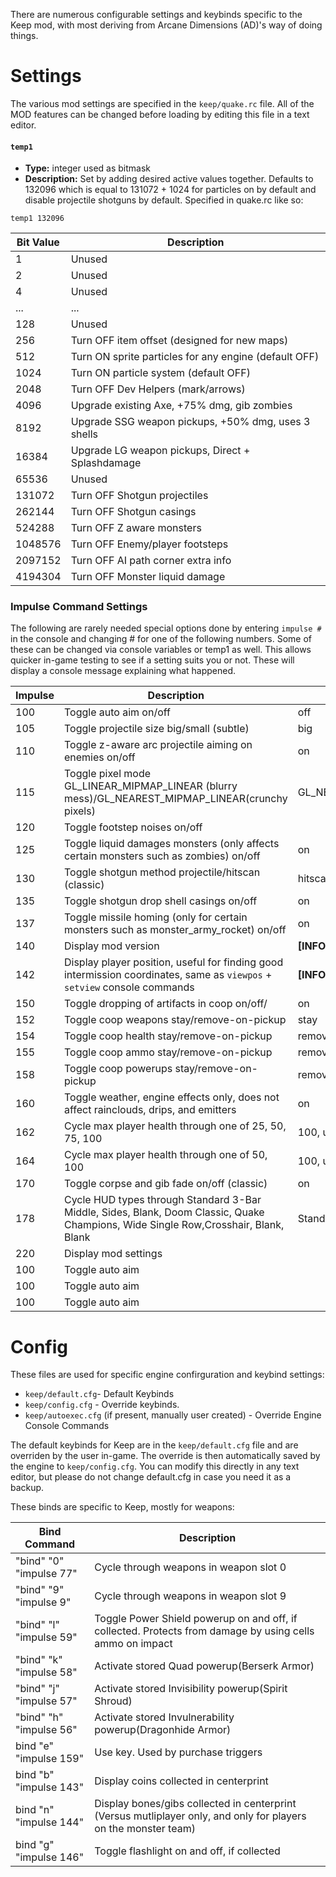 There are numerous configurable settings and keybinds specific to the Keep mod, with most deriving from Arcane Dimensions (AD)'s way of doing things.

# Settings
The various mod settings are specified in the `keep/quake.rc` file.  All of the MOD features can be changed before loading by editing this file in a text editor.

#### `temp1`
* **Type:** integer used as bitmask
* **Description:** Set by adding desired active values together.  Defaults to 132096 which is equal to 131072 + 1024 for particles on by default and disable projectile shotguns by default.  Specified in quake.rc like so:

`temp1 132096`

|Bit Value|Description|
|---|---|
|1|Unused|
|2|Unused|
|4|Unused|
|...|...|
|128|Unused|
|256|Turn OFF item offset (designed for new maps)|
|512|Turn ON sprite particles for any engine (default OFF)|
|1024|Turn ON particle system (default OFF)|
|2048|Turn OFF Dev Helpers (mark/arrows)|
|4096|Upgrade existing Axe, +75% dmg, gib zombies|
|8192|Upgrade SSG weapon pickups, +50% dmg, uses 3 shells|
|16384|Upgrade LG weapon pickups, Direct + Splashdamage|
|65536| Unused
|131072|Turn OFF Shotgun projectiles
|262144|Turn OFF Shotgun casings
|524288|Turn OFF Z aware monsters
|1048576|Turn OFF Enemy/player footsteps|
|2097152|Turn OFF AI path corner extra info|
|4194304|Turn OFF Monster liquid damage|

### Impulse Command Settings
The following are rarely needed special options done by entering `impulse #` in the console and changing # for one of the following numbers.  Some of these can be changed via console variables or temp1 as well.  This allows quicker in-game testing to see if a setting suits you or not.  These will display a console message explaining what happened.

|Impulse|Description|Default State|
|---|---|---|
|100|Toggle auto aim on/off|off|
|105|Toggle projectile size big/small (subtle)|big|
|110|Toggle z-aware arc projectile aiming on enemies on/off|on|
|115|Toggle pixel mode GL_LINEAR_MIPMAP_LINEAR (blurry mess)/GL_NEAREST_MIPMAP_LINEAR(crunchy pixels)|GL_NEAREST_MIPMAP_LINEAR|
|120|Toggle footstep noises on/off|
|125|Toggle liquid damages monsters (only affects certain monsters such as zombies) on/off|on|
|130|Toggle shotgun method projectile/hitscan (classic)|hitscan|
|135|Toggle shotgun drop shell casings on/off|on|
|137|Toggle missile homing (only for certain monsters such as monster_army_rocket) on/off|on|
|140|Display mod version|**[INFO]** Keep Mod, version 0.`##`|
|142|Display player position, useful for finding good intermission coordinates, same as `viewpos` + `setview` console commands|**[INFO]** Org (`# # #`)|
|150|Toggle dropping of artifacts in coop on/off/|on|
|152|Toggle coop weapons stay/remove-on-pickup|stay|
|154|Toggle coop health stay/remove-on-pickup|remove-on-pickup|
|155|Toggle coop ammo stay/remove-on-pickup|remove-on-pickup|
|158|Toggle coop powerups stay/remove-on-pickup|remove-on-pickup|
|160|Toggle weather, engine effects only, does not affect rainclouds, drips, and emitters|on|
|162|Cycle max player health through one of 25, 50, 75, 100|100, unless Evil Mode active|
|164|Cycle max player health through one of 50, 100|100, unless Evil Mode active|
|170|Toggle corpse and gib fade on/off (classic)|on
|178|Cycle HUD types through Standard 3-Bar Middle, Sides, Blank, Doom Classic, Quake Champions, Wide Single Row,Crosshair, Blank, Blank|Standard|
|220|Display mod settings||
|100|Toggle auto aim|
|100|Toggle auto aim|
|100|Toggle auto aim|


#### 

# Config
These files are used for specific engine confirguration and keybind settings:
* `keep/default.cfg`- Default Keybinds
* `keep/config.cfg` - Override keybinds.
* `keep/autoexec.cfg` (if present, manually user created) - Override Engine Console Commands

The default keybinds for Keep are in the `keep/default.cfg` file and are overriden by the user in-game.  The override is then automatically saved by the engine to `keep/config.cfg`.  You can modify this directly in any text editor, but please do not change default.cfg in case you need it as a backup.

These binds are specific to Keep, mostly for weapons:

|Bind Command|Description|
|---|---|
|"bind" "0" "impulse 77"|Cycle through weapons in weapon slot 0|
|"bind" "9" "impulse 9"|Cycle through weapons in weapon slot 9|
|"bind" "l" "impulse 59"|Toggle Power Shield powerup on and off, if collected.  Protects from damage by using cells ammo on impact|
|"bind" "k" "impulse 58"|Activate stored Quad powerup(Berserk Armor)|
|"bind" "j" "impulse 57"|Activate stored Invisibility powerup(Spirit Shroud)|
|"bind" "h" "impulse 56"|Activate stored Invulnerability powerup(Dragonhide Armor)|
|bind "e" "impulse 159"|Use key.  Used by purchase triggers|
|bind "b" "impulse 143"|Display coins collected in centerprint|
|bind "n" "impulse 144"|Display bones/gibs collected in centerprint (Versus mutliplayer only, and only for players on the monster team)|
|bind "g" "impulse 146"|Toggle flashlight on and off, if collected|